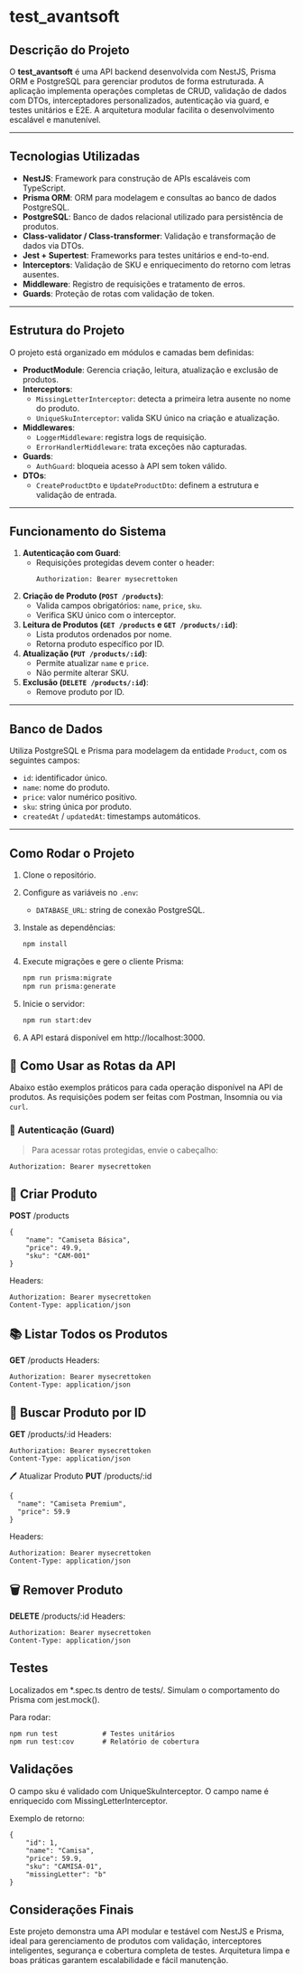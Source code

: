 # test_avantsoft

## Descrição do Projeto

O **test_avantsoft** é uma API backend desenvolvida com NestJS, Prisma ORM e PostgreSQL para gerenciar produtos de forma estruturada. A aplicação implementa operações completas de CRUD, validação de dados com DTOs, interceptadores personalizados, autenticação via guard, e testes unitários e E2E. A arquitetura modular facilita o desenvolvimento escalável e manutenível.

---

## Tecnologias Utilizadas

- **NestJS**: Framework para construção de APIs escaláveis com TypeScript.
- **Prisma ORM**: ORM para modelagem e consultas ao banco de dados PostgreSQL.
- **PostgreSQL**: Banco de dados relacional utilizado para persistência de produtos.
- **Class-validator / Class-transformer**: Validação e transformação de dados via DTOs.
- **Jest + Supertest**: Frameworks para testes unitários e end-to-end.
- **Interceptors**: Validação de SKU e enriquecimento do retorno com letras ausentes.
- **Middleware**: Registro de requisições e tratamento de erros.
- **Guards**: Proteção de rotas com validação de token.

---

## Estrutura do Projeto

O projeto está organizado em módulos e camadas bem definidas:

- **ProductModule**: Gerencia criação, leitura, atualização e exclusão de produtos.
- **Interceptors**:
  - `MissingLetterInterceptor`: detecta a primeira letra ausente no nome do produto.
  - `UniqueSkuInterceptor`: valida SKU único na criação e atualização.
- **Middlewares**:
  - `LoggerMiddleware`: registra logs de requisição.
  - `ErrorHandlerMiddleware`: trata exceções não capturadas.
- **Guards**:
  - `AuthGuard`: bloqueia acesso à API sem token válido.
- **DTOs**:
  - `CreateProductDto` e `UpdateProductDto`: definem a estrutura e validação de entrada.

---

## Funcionamento do Sistema

1. **Autenticação com Guard**:
   - Requisições protegidas devem conter o header:
     ```http
     Authorization: Bearer mysecrettoken
     ```
2. **Criação de Produto (`POST /products`)**:
   - Valida campos obrigatórios: `name`, `price`, `sku`.
   - Verifica SKU único com o interceptor.
3. **Leitura de Produtos (`GET /products` e `GET /products/:id`)**:
   - Lista produtos ordenados por nome.
   - Retorna produto específico por ID.
4. **Atualização (`PUT /products/:id`)**:
   - Permite atualizar `name` e `price`.
   - Não permite alterar SKU.
5. **Exclusão (`DELETE /products/:id`)**:
   - Remove produto por ID.

---

## Banco de Dados

Utiliza PostgreSQL e Prisma para modelagem da entidade `Product`, com os seguintes campos:

- `id`: identificador único.
- `name`: nome do produto.
- `price`: valor numérico positivo.
- `sku`: string única por produto.
- `createdAt` / `updatedAt`: timestamps automáticos.

---

## Como Rodar o Projeto

1.  Clone o repositório.
2.  Configure as variáveis no `.env`:
    - `DATABASE_URL`: string de conexão PostgreSQL.
3.  Instale as dependências:
    ```bash
    npm install
    ```
4.  Execute migrações e gere o cliente Prisma:
    ```bash
    npm run prisma:migrate
    npm run prisma:generate
    ```
5.  Inicie o servidor:

    ```bash
    npm run start:dev
    ```

6.  A API estará disponível em http://localhost:3000.

## 📡 Como Usar as Rotas da API

Abaixo estão exemplos práticos para cada operação disponível na API de produtos. As requisições podem ser feitas com Postman, Insomnia ou via `curl`.

### 🔐 Autenticação (Guard)

> Para acessar rotas protegidas, envie o cabeçalho:

```http
Authorization: Bearer mysecrettoken
```

## 📘 Criar Produto
**POST** /products

```
{
    "name": "Camiseta Básica",
    "price": 49.9,
    "sku": "CAM-001"
}

```
Headers:
```
Authorization: Bearer mysecrettoken
Content-Type: application/json
```

## 📚 Listar Todos os Produtos
**GET** /products
Headers:
```
Authorization: Bearer mysecrettoken
Content-Type: application/json
```

## 📄 Buscar Produto por ID
**GET** /products/:id
Headers:
```
Authorization: Bearer mysecrettoken
Content-Type: application/json
```

🖊️ Atualizar Produto
**PUT** /products/:id
```
{
  "name": "Camiseta Premium",
  "price": 59.9
}

```
Headers:
```
Authorization: Bearer mysecrettoken
Content-Type: application/json
```

## 🗑️ Remover Produto
**DELETE** /products/:id
Headers:
```
Authorization: Bearer mysecrettoken
Content-Type: application/json
```

## Testes

Localizados em \*.spec.ts dentro de tests/.
Simulam o comportamento do Prisma com jest.mock().

Para rodar:

```
npm run test           # Testes unitários
npm run test:cov       # Relatório de cobertura
```

## Validações

O campo sku é validado com UniqueSkuInterceptor.
O campo name é enriquecido com MissingLetterInterceptor.

Exemplo de retorno:

```
{
    "id": 1,
    "name": "Camisa",
    "price": 59.9,
    "sku": "CAMISA-01",
    "missingLetter": "b"
}
```

## Considerações Finais

Este projeto demonstra uma API modular e testável com NestJS e Prisma, ideal para gerenciamento de produtos com validação, interceptores inteligentes, segurança e cobertura completa de testes. Arquitetura limpa e boas práticas garantem escalabilidade e fácil manutenção.
